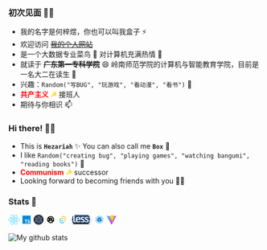 ### 初次见面 👋🏻

* 我的名字是何梓煜，你也可以叫我盒子 ⚡
* 欢迎访问 ~~[我的个人网站](还在弄)~~
* 是一个大数据专业菜鸟 🐣 对计算机充满热情 💞️
* 就读于 ~~**广东第一专科学院**~~ 😄 岭南师范学院的计算机与智能教育学院，目前是一名大二在读生 👀
* 兴趣：`Random("写BUG", "玩游戏", "看动漫", "看书")` 🌱
* <span style="color: red;">**共产主义**</span> <span style="color: gold;">**☭**</span> 接班人
* 期待与你相识 📫

### Hi there! 👋🏻

* This is **`Hezariah`** ✨ You can also call me **`Box`** 🐣
* I like `Random("creating bug", "playing games", "watching bangumi", "reading books")` 💞️
* <span style="color: red;">**Communism**</span> <span style="color: gold;">**☭**</span> successor
* Looking forward to becoming friends with you 🤟🏻

### Stats 💯

<a href="https://reactjs.org/"><code><img height="20" src="./others/react.svg"></code></a>
<a href="https://www.typescriptlang.org/"><code><img height="20" src="./others/typescript.png"></code></a>
<a href="https://www.electronjs.org/l"><code><img height="20" src="./others/electron.svg"></code></a>
<a href="https://www.rust-lang.org/"><code><img height="20" src="./others/rust.svg"></code></a>
<a href="https://tauri.app/"><code><img height="20" src="./others/tauri.png"></code></a>
<a href="https://lesscss.org/"><code><img height="20" src="./others/less.png"></code></a>
<a href="https://webpack.js.org/"><code><img height="20" src="./others/webpack.svg"></code></a>
<a href="https://vitejs.dev/"><code><img height="20" src="./others/vite.png"></code></a>

![My github stats](https://github-readme-stats.vercel.app/api?username=YXYHezariah&show_icons=true)

<!---
YXYHezariah/YXYHezariah is a ✨ special ✨ repository because its `README.md` (this file) appears on your GitHub profile.
You can click the Preview link to take a look at your changes.
--->
